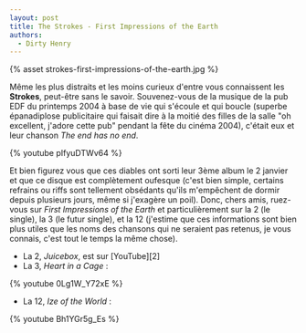 ```yaml
---
layout: post
title: The Strokes - First Impressions of the Earth
authors:
  - Dirty Henry
---
```


{% asset strokes-first-impressions-of-the-earth.jpg %}

Même les plus distraits et les moins curieux d'entre vous connaissent les
**Strokes**, peut-être sans le savoir. Souvenez-vous de la musique de la pub EDF
du printemps 2004 à base de vie qui s'écoule et qui boucle (superbe épanadiplose
publicitaire qui faisait dire à la moitié des filles de la salle "oh excellent,
j'adore cette pub" pendant la fête du cinéma 2004), c'était eux et leur chanson
_The end has no end_.

{% youtube pIfyuDTWv64 %}

Et bien figurez vous que ces diables ont sorti leur 3ème album le 2 janvier et
que ce disque est complètement oufesque (c'est bien simple, certains refrains ou
riffs sont tellement obsédants qu'ils m'empêchent de dormir depuis plusieurs
jours, même si j'exagère un poil). Donc, chers amis, ruez-vous sur _First
Impressions of the Earth_ et particulièrement sur la 2 (le single), la 3 (le
futur single), et la 12 (j'estime que ces informations sont bien plus utiles que
les noms des chansons qui ne seraient pas retenus, je vous connais, c'est tout
le temps la même chose).

- La 2, _Juicebox_, est sur [YouTube][2]
- La 3, *Heart in a Cage* :

{% youtube 0Lg1W_Y72xE %}

- La 12, *Ize of the World* :

{% youtube Bh1YGr5g_Es %}

[1]: https://www.youtube.com/watch?v=SPVso-oeOiQ
